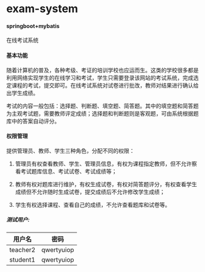 # exam-system

#### springboot+mybatis

在线考试系统

#### 基本功能

随着计算机的普及，各种考级、考证的培训学校也应运而生。这类的学校很多都是利用网络实现学生的在线学习和考试，学生只需要登录该网站的考试系统，完成选定课程的考试，提交即可。在线考试系统对试卷进行批改，教师对结果进行确认给出学生成绩。

考试的内容一般包括：选择题、判断题、填空题、简答题。其中的填空题和简答题为主观考试题，需要教师评定成绩；选择题和判断题则是客观题，可由系统根据题库中的答案自动评分。



#### 权限管理

提供管理员、教师、学生三种角色，分配不同的权限：

1. 管理员有权查看教师、学生、管理员信息，有权为课程指定教师，但不允许察看考试题库信息、考试试卷、考试成绩等；

2. 教师有权对题库进行维护，有权生成试卷，有权对简答题评分，有权查看学生成绩但不允许随时生成试卷，提交成绩后不允许修改学生成绩；

3. 学生有权选择课程、查看自己的成绩，不允许查看题库和试卷等。



##### 测试用户:

| 用户名   | 密码       |
| -------- | ---------- |
| teacher2 | qwertyuiop |
| student1 | qwertyuiop |
